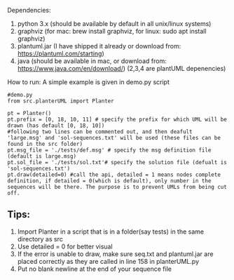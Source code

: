 Dependencies:
1. python 3.x (should be available by default in all unix/linux systems)
2. graphviz (for mac: brew install graphviz, for linux: sudo apt install graphviz)
3. plantuml.jar (I have shipped it already or download from: https://plantuml.com/starting)
4. java (should be available in mac, or download from: https://www.java.com/en/download/)
(2,3,4 are plantUML depenencies)

How to run:
A simple example is given in demo.py script

```
#demo.py
from src.planterUML import Planter

pt = Planter()
pt.prefix = [0, 18, 10, 11] # specify the prefix for which UML will be drawn (has default [0, 18, 10])
#following two lines can be commented out, and then deafult 'large.msg' and 'sol-sequences.txt' will be used (these files can be found in the src folder)
pt.msg_file = './tests/def.msg' # specify the msg definition file (default is large.msg)
pt.sol_file = './tests/sol.txt'# specify the solution file (defualt is 'sol-sequences.txt')
pt.draw(detailed=0) #call the api, detailed = 1 means nodes complete definition, if detailed = 0(which is default), only number in the sequences will be there. The purpose is to prevent UMLs from being cut off.
```

## Tips:
1. Import Planter in a script that is in a folder(say tests) in the same directory as src
2. Use detailed = 0 for better visual
3. If the error is unable to draw, make sure seq.txt and plantuml.jar are placed correctly as they are called in line 158 in planterUML.py
4. Put no blank newline at the end of your sequence file



